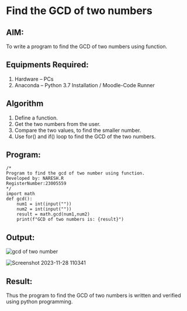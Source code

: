 # Find the GCD of two numbers

## AIM:
To write a program to find the GCD of two numbers using function.

## Equipments Required:
1. Hardware – PCs
2. Anaconda – Python 3.7 Installation / Moodle-Code Runner

## Algorithm
1. Define a function.
2. Get the two numbers from the user.
3. Compare the two values, to find the smaller number.
4. Use for() and if() loop to find the GCD of the two numbers.

## Program:
```
/*
Program to find the gcd of two number using function.
Developed by: NARESH.R
RegisterNumber:23005559  
*/
import math
def gcd():
    num1 = int(input(""))
    num2 = int(input(""))
    result = math.gcd(num1,num2)
    print(f"GCD of two numbers is: {result}")
```

## Output:
![gcd of two number](gcd.png)

![Screenshot 2023-11-28 110341](https://github.com/feryjfgkuyfgewjfgew/GCD-of-two-numbers/assets/150319377/13fd39cc-1117-4f0d-879c-a795dd6ae987)



## Result:
Thus the program to find the GCD of two numbers is written and verified using python programming.
